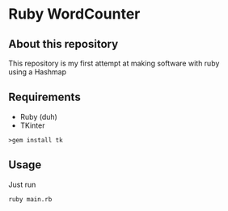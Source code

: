 
# Ruby WordCounter

## About this repository

This repository is my first attempt at making software with ruby \
using a Hashmap

## Requirements
- Ruby (duh)
- TKinter
```
>gem install tk
```
## Usage

Just run
```
ruby main.rb
```
